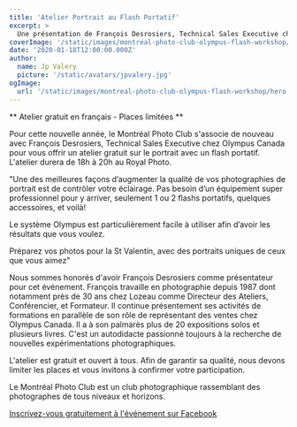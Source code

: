 ```yaml
---
title: 'Atelier Portrait au Flash Portatif'
excerpt: >
  Une présentation de François Desrosiers, Technical Sales Executive chez Olympus.
coverImage: '/static/images/montreal-photo-club-olympus-flash-workshop/hero.jpg'
date: '2020-01-18T12:00:00.000Z'
author:
  name: Jp Valery
  picture: '/static/avatars/jpvalery.jpg'
ogImage:
  url: '/static/images/montreal-photo-club-olympus-flash-workshop/hero.jpg'
---
```


** Atelier gratuit en français - Places limitées **

Pour cette nouvelle année, le Montréal Photo Club s'associe de nouveau avec François Desrosiers, Technical Sales Executive chez Olympus Canada pour vous offrir un atelier gratuit sur le portrait avec un flash portatif. L'atelier durera de 18h à 20h au Royal Photo.

"Une des meilleures façons d’augmenter la qualité de vos photographies de portrait est de contrôler votre éclairage. Pas besoin d’un équipement super professionnel pour y arriver, seulement 1 ou 2 flashs portatifs, quelques accessoires, et voilà!

Le système Olympus est particulièrement facile à utiliser afin d’avoir les résultats que vous voulez.

Préparez vos photos pour la St Valentin, avec des portraits uniques de ceux que vous aimez"

Nous sommes honorés d'avoir François Desrosiers comme présentateur pour cet événement. François travaille en photographie depuis 1987 dont notamment près de 30 ans chez Lozeau comme Directeur des Ateliers, Conférencier, et Formateur. Il continue présentement ses activités de formations en parallèle de son rôle de représentant des ventes chez Olympus Canada.
Il a à son palmarès plus de 20 expositions solos et plusieurs livres. C'est un autodidacte passionné toujours à la recherche de nouvelles expérimentations photographiques.

L'atelier est gratuit et ouvert à tous. Afin de garantir sa qualité, nous devons limiter les places et vous invitons à confirmer votre participation.

Le Montréal Photo Club est un club photographique rassemblant des photographes de tous niveaux et horizons.

[Inscrivez-vous gratuitement à l'événement sur Facebook](https://www.facebook.com/events/519082308739839/)
